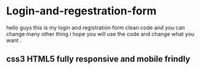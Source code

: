 # Login-and-regestration-form
hello guys this is my login and registration form clean code and you can change many other thing i hope you will use the code and change what you want .
## css3 HTML5 fully responsive and mobile frindly
